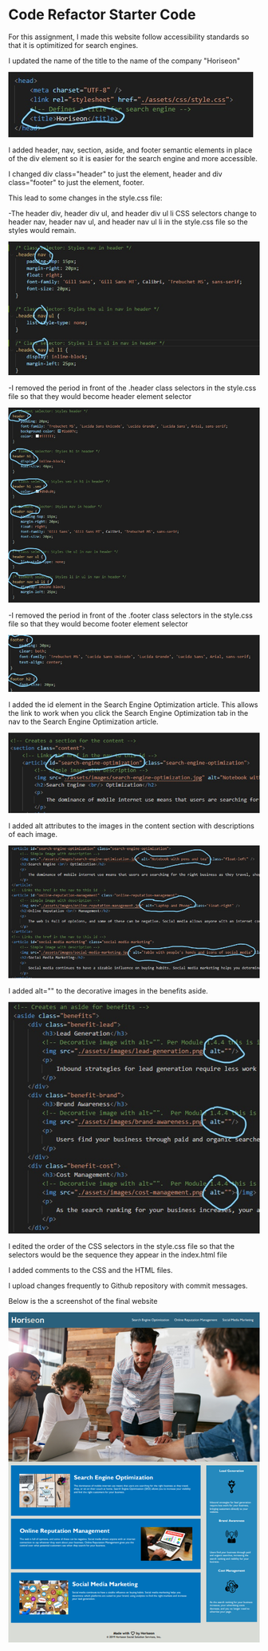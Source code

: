 # Code Refactor Starter Code
For this assignment, I made this website follow accessibility standards so that it is optimitized for search engines.

I updated the name of the title to the name of the company "Horiseon"

![title-change](assets/images/title-change.jpg)

I added header, nav, section, aside, and footer semantic elements in place of the div element so it is easier for the search engine and more accessible.

I changed div class="header" to just the element, header and div class="footer" to just the element, footer.

This lead to some changes in the style.css file:

-The header div, header div ul, and header div ul li CSS selectors change to header nav, header nav ul, and header nav ul li in the style.css file so the styles would remain.

![changing-div-to-nav](assets/images/changing-div-to-nav.jpg)

-I removed the period in front of the .header class selectors in the style.css file so that they would become header element selector

![changing-div-class-header-to-header](assets/images/changing-div-class-header-to-header.jpg)

-I removed the period in front of the .footer class selectors in the style.css file so that they would become footer element selector

![changing-div-class-footer-to-footer](assets/images/changing-div-class-footer-to-footer.jpg)

I added the id element in the Search Engine Optimization article.  This allows the link to work when you click the Search Engine Optimization tab in the nav to the Search Engine Optimization article. 

![linking-href-to-id](assets/images/linking-href-to-id.jpg)

I added alt attributes to the images in the content section with descriptions of each image. 

![add-alt-to-image](assets/images/add-alt-to-image.jpg)

 I added alt="" to the decorative images in the benefits aside.

![adding-alt-blank-to-img](assets\images\adding-alt-blank-to-img.jpg)

I edited the order of the CSS selectors in the style.css file so that the selectors would be the sequence they appear in the index.html file

I added comments to the CSS and the HTML files.

I upload changes frequently to Github repository with commit messages.

Below is the a screenshot of the final website

![Final-website](assets/images/Final-website.png)
